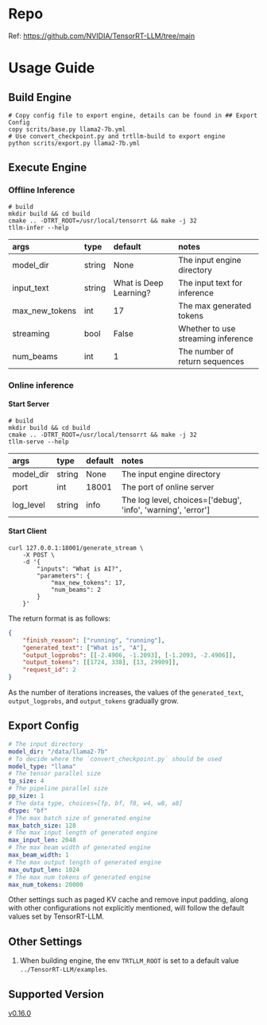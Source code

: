 # Repo
Ref: https://github.com/NVIDIA/TensorRT-LLM/tree/main

# Usage Guide
## Build Engine
```shell
# Copy config file to export engine, details can be found in ## Export Config 
copy scrits/base.py llama2-7b.yml
# Use convert_checkpoint.py and trtllm-build to export engine 
python scrits/export.py llama2-7b.yml 
```
## Execute Engine
### Offline Inference
```shell
# build
mkdir build && cd build
cmake .. -DTRT_ROOT=/usr/local/tensorrt && make -j 32
tllm-infer --help
```
| args | type | default | notes |
| :---- | :---- | :---- | :---- |
| model_dir | string | None | The input engine directory |
| input_text | string | What is Deep Learning? | The input text for inference |
| max_new_tokens | int | 17 | The max generated tokens |
| streaming | bool | False | Whether to use streaming inference |
| num_beams | int | 1 | The number of return sequences |
### Online inference
#### Start Server
```shell
# build
mkdir build && cd build
cmake .. -DTRT_ROOT=/usr/local/tensorrt && make -j 32
tllm-serve --help
```
| args | type | default | notes |
| :---- | :---- | :---- | :---- |
| model_dir | string | None | The input engine directory |
| port | int | 18001 | The port of online server |
| log_level | string | info | The log level, choices=['debug', 'info', 'warning', 'error'] |
#### Start Client
```shell
curl 127.0.0.1:18001/generate_stream \
    -X POST \
    -d '{
        "inputs": "What is AI?",
        "parameters": {
            "max_new_tokens": 17,
            "num_beams": 2
        }
    }'
```
The return format is as follows:
```json
{
    "finish_reason": ["running", "running"],
    "generated_text": ["What is", "A"],
    "output_logprobs": [[-2.4906, -1.2093], [-1.2093, -2.4906]],
    "output_tokens": [[1724, 338], [13, 29909]],
    "request_id": 2
}
```
As the number of iterations increases, the values of the `generated_text`, `output_logprobs`, and `output_tokens` gradually grow.
## Export Config
```yaml
# The input directory
model_dir: "/data/llama2-7b"
# To decide where the `convert_checkpoint.py` should be used
model_type: "llama"
# The tensor parallel size
tp_size: 4
# The pipeline parallel size
pp_size: 1
# The data type, choices=[fp, bf, f8, w4, w8, a8]
dtype: "bf"
# The max batch size of generated engine
max_batch_size: 128
# The max input length of generated engine
max_input_len: 2048
# The max beam width of generated engine
max_beam_width: 1
# The max output length of generated engine
max_output_len: 1024
# The max num tokens of generated engine
max_num_tokens: 20000
```
Other settings such as paged KV cache and remove input padding, along with other configurations not explicitly mentioned, will follow the default values set by TensorRT-LLM.
## Other Settings
1. When building engine, the env `TRTLLM_ROOT` is set to a default value `../TensorRT-LLM/examples`.

## Supported Version
[v0.16.0](https://github.com/NVIDIA/TensorRT-LLM/tree/v0.16.0)

